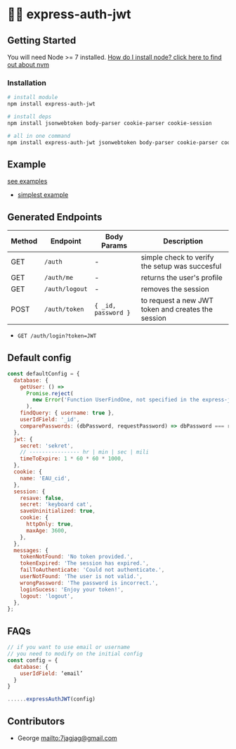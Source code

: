 # 🚓🍪 express-auth-jwt

## Getting Started

You will need Node >= 7 installed. [How do I install node? click here to find out about nvm](https://github.com/creationix/nvm#installation)

### Installation

```sh
# install module
npm install express-auth-jwt

# install deps
npm install jsonwebtoken body-parser cookie-parser cookie-session

# all in one command
npm install express-auth-jwt jsonwebtoken body-parser cookie-parser cookie-session
```

## Example
[see examples][link_examples]
- [simplest example][link_simplest-example]

## Generated Endpoints

| Method | Endpoint        | Body Params         | Description
|--------|-----------------|---------------------|-------------------------
| GET    | `/auth`         | -                   | simple check to verify the setup was succesful
| GET    | `/auth/me`      | -                   | returns the user's profile
| GET    | `/auth/logout`  | -                   | removes the session
| POST   | `/auth/token`   | `{ _id, password }` | to request a new JWT token and creates the session 

- `GET /auth/login?token=JWT`

## Default config
```js
const defaultConfig = {
  database: {
    getUser: () =>
      Promise.reject(
        new Error('Function UserFindOne, not specified in the express-jwt-util(config)')
      ),
    findQuery: { username: true },
    userIdField: '_id',
    comparePasswords: (dbPassword, requestPassword) => dbPassword === requestPassword,
  },
  jwt: {
    secret: 'sekret',
    // ---------------- hr | min | sec | mili
    timeToExpire: 1 * 60 * 60 * 1000,
  },
  cookie: {
    name: 'EAU_cid',
  },
  session: {
    resave: false,
    secret: 'keyboard cat',
    saveUninitialized: true,
    cookie: {
      httpOnly: true,
      maxAge: 3600,
    },
  },
  messages: {
    tokenNotFound: 'No token provided.',
    tokenExpired: 'The session has expired.',
    failToAuthenticate: 'Could not authenticate.',
    userNotFound: 'The user is not valid.',
    wrongPassword: 'The password is incorrect.',
    loginSucess: 'Enjoy your token!',
    logout: 'logout',
  },
};
```

## FAQs
```js
// if you want to use email or username
// you need to modify on the initial config
const config = {
  database: {
    userIdField: ‘email’
  }
}

......expressAuthJWT(config)
```

## Contributors

- George <mailto:7jagjag@gmail.com>

[link_examples]:https://github.com/g3org3/express-auth-jwt/blob/master/examples
[link_simplest-example]:https://github.com/g3org3/express-auth-jwt/blob/master/examples/server-simplest.js
